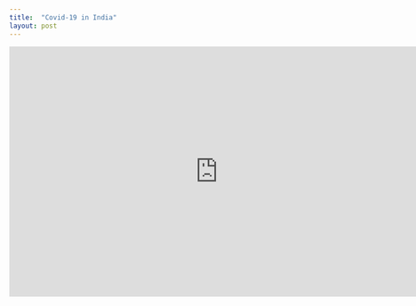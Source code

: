 ```yaml
---
title:  "Covid-19 in India"
layout: post
---
```



<iframe seamless frameborder="0" src="https://public.tableau.com/app/profile/manish.yadav3224/viz/Covid19_Dataset_16720607275870/Dashboard_India?:showVizHome=no&:embed=true" width = '750' height = '450' scrolling='yes' ></iframe>
